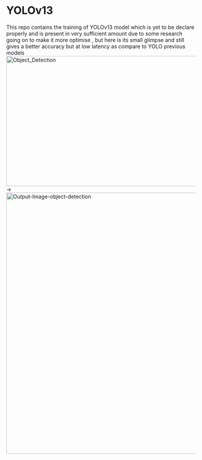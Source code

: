 # YOLOv13
This repo contains the training of YOLOv13 model which is yet to be declare properly and is present in very sufficient amount due to some research going on to make it more optimise , but here is its small glimpse and still gives a better accuracy but at low latency as compare to YOLO previous models
<img width="575" height="346" alt="Object_Detection" src="https://github.com/user-attachments/assets/2f33d5bd-d22f-4606-aef4-b0475538bac1" />
->
<img width="1151" height="694" alt="Output-Image-object-detection" src="https://github.com/user-attachments/assets/4493bb31-f447-48d2-896a-be3302edfb8d" />
